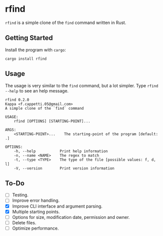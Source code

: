 # rfind
`rfind` is a simple clone of the `find` command written in Rust.

## Getting Started
Install the program with `cargo`:
```
cargo install rfind
```

## Usage
The usage is very similar to the `find` command, but a lot simpler. Type `rfind --help` to see an help message.

```
rfind 0.2.0
Kappa <f.cappetti.05@gmail.com>
A simple clone of the `find` command

USAGE:
    rfind [OPTIONS] [STARTING-POINT]...

ARGS:
    <STARTING-POINT>...    The starting-point of the program [default: .]

OPTIONS:
    -h, --help           Print help information
    -n, --name <NAME>    The regex to match
    -t, --type <TYPE>    The type of the file [possible values: f, d, l]
    -V, --version        Print version information
```

## To-Do
- [ ] Testing.
- [ ] Improve error handling.
- [x] Improve CLI interface and argument parsing.
- [x] Multiple starting points.
- [ ] Options for size, modification date, permission and owner.
- [ ] Delete files.
- [ ] Optimize performance.
